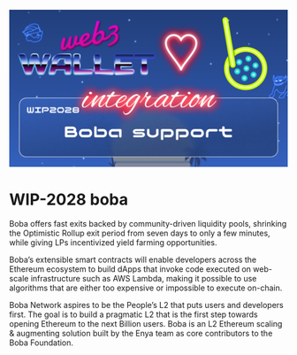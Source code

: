 [_metadata_:at_account]:- "@bobanetwork"
![image](../v2/images/2028.png)

# WIP-2028 boba

Boba offers fast exits backed by community-driven liquidity pools, shrinking the Optimistic Rollup exit period from seven days to only a few minutes, while giving LPs incentivized yield farming opportunities.

Boba’s extensible smart contracts will enable developers across the Ethereum ecosystem to build dApps that invoke code executed on web-scale infrastructure such as AWS Lambda, making it possible to use algorithms that are either too expensive or impossible to execute on-chain.

Boba Network aspires to be the People’s L2 that puts users and developers first. The goal is to build a pragmatic L2 that is the first step towards opening Ethereum to the next Billion users. Boba is an L2 Ethereum scaling & augmenting solution built by the Enya team as core contributors to the Boba Foundation.
